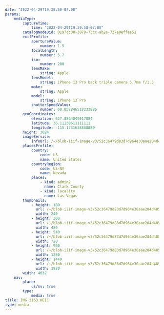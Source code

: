 ```yaml
---
date: "2022-04-29T19:39:50-07:00"
params:
    mediaType:
        captureTime:
            time: "2022-04-29T19:39:50-07:00"
        catalogNodeUid: 0197cc00-3879-73cc-ab2e-737e0effae51
        exifProfile:
            apertureValue:
                number: 1.5
            focalLength:
                number: 5.7
            iso:
                number: 200
            lensMake:
                string: Apple
            lensModel:
                string: iPhone 13 Pro back triple camera 5.7mm f/1.5
            make:
                string: Apple
            model:
                string: iPhone 13 Pro
            shutterSpeedValue:
                number: 60.052846518233885
        geoCoordinates:
            elevation: 627.0864849017884
            latitude: 36.11138611111111
            longitude: -115.1731638888889
        height: 3024
        imageService:
            infoUrl: /~/blob-iiif-image-v3/52c36479d83d7d964e30aae204d405fd941441de6b70e1e506a5ed1ca2b8fc56/info.json
        placesProfile:
            country:
                code: US
                name: United States
            countryRegion:
                code: US-NV
                name: Nevada
            places:
                - kind: admin2
                  name: Clark County
                - kind: locality
                  name: Las Vegas
        thumbnails:
            - height: 180
              url: /~/blob-iiif-image-v3/52c36479d83d7d964e30aae204d405fd941441de6b70e1e506a5ed1ca2b8fc56/full/240%2C180/0/default.jpg
              width: 240
            - height: 360
              url: /~/blob-iiif-image-v3/52c36479d83d7d964e30aae204d405fd941441de6b70e1e506a5ed1ca2b8fc56/full/480%2C360/0/default.jpg
              width: 480
            - height: 540
              url: /~/blob-iiif-image-v3/52c36479d83d7d964e30aae204d405fd941441de6b70e1e506a5ed1ca2b8fc56/full/720%2C540/0/default.jpg
              width: 720
            - height: 960
              url: /~/blob-iiif-image-v3/52c36479d83d7d964e30aae204d405fd941441de6b70e1e506a5ed1ca2b8fc56/full/1280%2C960/0/default.jpg
              width: 1280
            - height: 1440
              url: /~/blob-iiif-image-v3/52c36479d83d7d964e30aae204d405fd941441de6b70e1e506a5ed1ca2b8fc56/full/1920%2C1440/0/default.jpg
              width: 1920
        width: 4032
    nav:
        place:
            us/nv: true
        type:
            media: true
title: IMG_2163.HEIC
type: media
---
```

